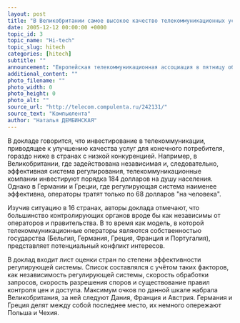 ```yaml
---
layout: post
title: "В Великобритании самое высокое качество телекоммуникационных услуг"
date: 2005-12-12 00:00:00 +0000
topic_id: 3
topic_name: "Hi-tech"
topic_slug: hitech
categories: [hitech]
subtitle: ""
announcement: "Европейская телекоммуникационная ассоциация в пятницу обнародовала доклад, в котором сообщается, что в странах с плохо развитой антимонопольной регулирующей структурой в сфере телекоммуникаций потребители платят за предоставляемые услуги больше, а получают их меньше, да ещё и худшего качества."
additional_content: ""
photo_filename: ""
photo_width: 0
photo_height: 0
photo_alt: ""
source_url: "http://telecom.compulenta.ru/242131/"
source_text: "Компьюлента"
author: "Наталья ДЕМБИНСКАЯ"
---
```

В докладе говорится, что инвестирование в телекоммуникации, приводящее к улучшению качества услуг для конечного потребителя, гораздо ниже в странах с низкой конкуренцией. Например, в Великобритании, где задействована независимая и, следовательно, эффективная система регулирования, телекоммуникационные компании инвестируют порядка 184 долларов на душу населения. Однако в Германии и Греции, где регулирующая система наименее эффективна, операторы тратят только по 68 долларов "на человека".

Изучив ситуацию в 16 странах, авторы доклада отмечают, что большинство контролирующих органов вроде бы как независимы от операторов и правительства. В то время как модель, в которой телекоммуникационные операторы являются собственностью государства (Бельгия, Германия, Греция, Франция и Португалия), представляет потенциальный конфликт интересов.

В доклад входит лист оценки стран по степени эффективности регулирующей системы. Список составлялся с учётом таких факторов, как независимость регулирующей системы, скорость обработки запросов, скорость разрешения споров и существование правил контроля цен и доступа. Максимум очков по данной шкале набрала Великобритания, за ней следуют Дания, Франция и Австрия. Германия и Греция делят между собой последнее место, их немного опережают Польша и Чехия.
